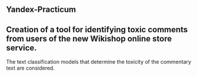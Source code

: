 ## Yandex-Practicum

## Creation of a tool for identifying toxic comments from users of the new Wikishop online store service.   

The text classification models that determine the toxicity of the commentary text are considered.